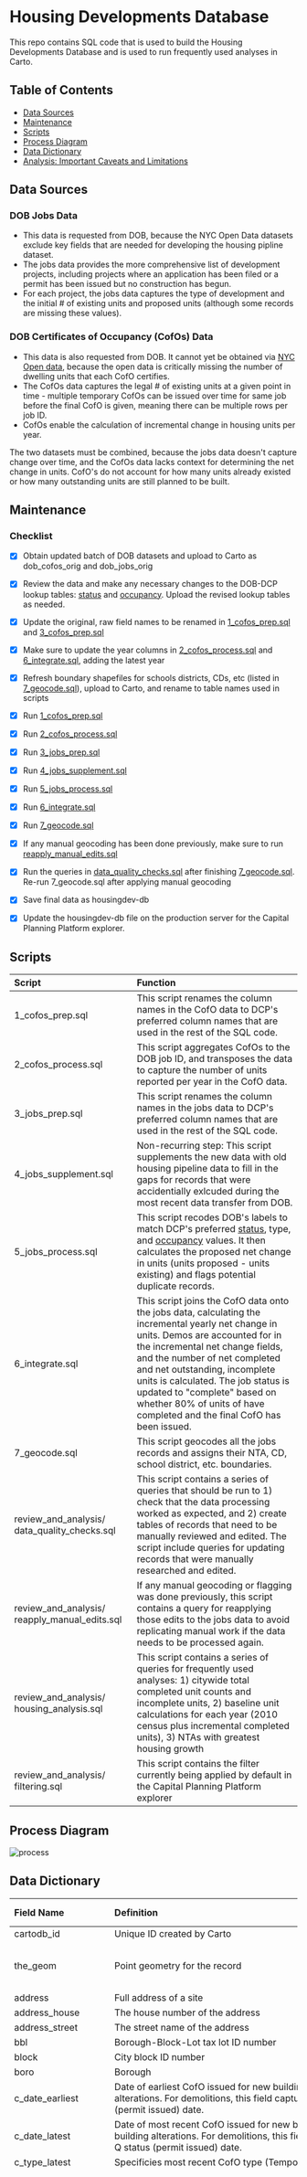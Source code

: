 # Housing Developments Database
This repo contains SQL code that is used to build the Housing Developments Database and is used to run frequently used analyses in Carto.

## Table of Contents
- [Data Sources](https://github.com/NYCPlanning/housingpipeline-db#data-sources)
- [Maintenance](https://github.com/NYCPlanning/housingpipeline-db#maintenance)
- [Scripts](https://github.com/NYCPlanning/housingpipeline-db#scripts)
- [Process Diagram](https://github.com/NYCPlanning/housingpipeline-db#process-diagram)
- [Data Dictionary](https://github.com/NYCPlanning/housingpipeline-db#data-dictionary)
- [Analysis: Important Caveats and Limitations](https://github.com/NYCPlanning/housingpipeline-db#caveats-and-limitations)

## Data Sources

### DOB Jobs Data
- This data is requested from DOB, because the NYC Open Data datasets exclude key fields that are needed for developing the housing pipline dataset.
- The jobs data provides the more comprehensive list of development projects, including projects where an application has been filed or a permit has been issued but no construction has begun.
- For each project, the jobs data captures the type of development and the initial # of existing units and proposed units (although some records are missing these values).

### DOB Certificates of Occupancy (CofOs) Data
- This data is also requested from DOB. It cannot yet be obtained via [NYC Open data](https://data.cityofnewyork.us/dataset/DOB-Certificate-Of-Occupancy/bs8b-p36w/data), because the open data is critically missing the number of dwelling units that each CofO certifies.
- The CofOs data captures the legal # of existing units at a given point in time - multiple temporary CofOs can be issued over time for same job before the final CofO is given, meaning there can be multiple rows per job ID.
- CofOs enable the calculation of incremental change in housing units per year.

The two datasets must be combined, because the jobs data doesn't capture change over time, and the CofOs data lacks context for determining the net change in units. CofO's do not account for how many units already existed or how many outstanding units are still planned to be built.

## Maintenance

### Checklist
- [x] Obtain updated batch of DOB datasets and upload to Carto as dob_cofos_orig and dob_jobs_orig
- [x] Review the data and make any necessary changes to the DOB-DCP lookup tables: [status](https://github.com/NYCPlanning/housingdev-db/blob/master/lookup_tables/lookup_status.csv) and [occupancy](https://github.com/NYCPlanning/housingdev-db/blob/master/lookup_tables/lookup_occupancy.csv). Upload the revised lookup tables as needed.
- [x] Update the original, raw field names to be renamed in [1_cofos_prep.sql](https://github.com/NYCPlanning/housingpipeline-db/blob/master/1_cofos_prep.sql) and [3_cofos_prep.sql](https://github.com/NYCPlanning/housingpipeline-db/blob/master/3_jobs_prep.sql)
- [x] Make sure to update the year columns in [2_cofos_process.sql](https://github.com/NYCPlanning/housingpipeline-db/blob/master/2_cofos_process.sql) and [6_integrate.sql](https://github.com/NYCPlanning/housingpipeline-db/blob/master/6_integrate.sql), adding the latest year
- [x] Refresh boundary shapefiles for schools districts, CDs, etc (listed in [7_geocode.sql](https://github.com/NYCPlanning/housingpipeline-db/blob/master/7_geocode.sql)), upload to Carto, and rename to table names used in scripts
- [x] Run [1_cofos_prep.sql](https://github.com/NYCPlanning/housingpipeline-db/blob/master/1_cofos_prep.sql)
- [x] Run [2_cofos_process.sql](https://github.com/NYCPlanning/housingpipeline-db/blob/master/2_cofos_process.sql)
- [x] Run [3_jobs_prep.sql](https://github.com/NYCPlanning/housingpipeline-db/blob/master/3_jobs_prep.sql)
- [x] Run [4_jobs_supplement.sql](https://github.com/NYCPlanning/housingpipeline-db/blob/master/4_jobs_supplement.sql)
- [x] Run [5_jobs_process.sql](https://github.com/NYCPlanning/housingpipeline-db/blob/master/5_jobs_process.sql)
- [x] Run [6_integrate.sql](https://github.com/NYCPlanning/housingpipeline-db/blob/master/6_integrate.sql)
- [x] Run [7_geocode.sql](https://github.com/NYCPlanning/housingpipeline-db/blob/master/7_geocode.sql)
- [x] If any manual geocoding has been done previously, make sure to run [reapply_manual_edits.sql](https://github.com/NYCPlanning/housingpipeline-db/blob/master/review_and_analyses/reapply_manual_edits.sql)
- [x] Run the queries in [data_quality_checks.sql](https://github.com/NYCPlanning/housingpipeline-db/blob/master/review_and_analyses/data_quality_checks.sql) after finishing [7_geocode.sql](https://github.com/NYCPlanning/housingpipeline-db/blob/master/7_geocode.sql). Re-run 7_geocode.sql after applying manual geocoding
- [x] Save final data as housingdev-db
- [x] Update the housingdev-db file on the production server for the Capital Planning Platform explorer.


## Scripts

| Script | Function |
| :-- | :-- | 
| 1_cofos_prep.sql | This script renames the column names in the CofO data to DCP's preferred column names that are used in the rest of the SQL code. |
| 2_cofos_process.sql | This script aggregates CofOs to the DOB job ID, and transposes the data to capture the number of units reported per year in the CofO data. |
| 3_jobs_prep.sql | This script renames the column names in the jobs data to DCP's preferred column names that are used in the rest of the SQL code. |
| 4_jobs_supplement.sql | Non-recurring step: This script supplements the new data with old housing pipeline data to fill in the gaps for records that were accidentially exlcuded during the most recent data transfer from DOB. |
| 5_jobs_process.sql | This script recodes DOB's labels to match DCP's preferred [status](https://github.com/NYCPlanning/housingdev-db/blob/master/lookup_tables/lookup_status.csv), type, and [occupancy](https://github.com/NYCPlanning/housingdev-db/blob/master/lookup_tables/lookup_occupancy.csv) values. It then calculates the proposed net change in units (units proposed - units existing) and flags potential duplicate records. |
| 6_integrate.sql | This script joins the CofO data onto the jobs data, calculating the incremental yearly net change in units. Demos are accounted for in the incremental net change fields, and the number of net completed and net outstanding, incomplete units is calculated. The job status is updated to "complete" based on whether 80% of units of have completed and the final CofO has been issued.
| 7_geocode.sql | This script geocodes all the jobs records and assigns their NTA, CD, school district, etc. boundaries. |
| review_and_analysis/ data_quality_checks.sql | This script contains a series of queries that should be run to 1) check that the data processing worked as expected, and 2) create tables of records that need to be manually reviewed and edited. The script include queries for updating records that were manually researched and edited. |
| review_and_analysis/ reapply_manual_edits.sql | If any manual geocoding or flagging was done previously, this script contains a query for reapplying those edits to the jobs data to avoid replicating manual work if the data needs to be processed again. |
| review_and_analysis/ housing_analysis.sql | This script contains a series of queries for frequently used analyses: 1) citywide total completed unit counts and incomplete units, 2) baseline unit calculations for each year (2010 census plus incremental completed units), 3) NTAs with greatest housing growth |
| review_and_analysis/ filtering.sql | This script contains the filter currently being applied by default in the Capital Planning Platform explorer |


## Process Diagram

![process](https://github.com/NYCPlanning/housingpipeline-db/blob/master/diagram_housingdb_build.png)

## Data Dictionary

| Field Name | Definition | Notes of Use for Analysis |
| :-- | :-- | :-- |
| cartodb_id | Unique ID created by Carto | |
| the_geom | Point geometry for the record | Please note that not all records could be geocoded. |
| address | Full address of a site | |
| address_house | The house number of the address | |
| address_street | The street name of the address | |
| bbl | Borough-Block-Lot tax lot ID number | |
| block | City block ID number | |
| boro | Borough | |
| c_date_earliest | Date of earliest CofO issued for new buildings and building alterations. For demolitions, this field captures the Q status (permit issued) date. | |
| c_date_latest | Date of most recent CofO issued for new buildings and building alterations. For demolitions, this field captures the Q status (permit issued) date. | |
| c_type_latest | Specificies most recent CofO type (Temporary or Final) | |
| c_u_latest | Number of units captured in most recent CofO issued | Used to determine that latest number of units reported in a CofO. Used to calculated how many units are incomplete based on the number of units proposed in a job application. |
| dcp_dev_category | Field created by DCP to translate the DOB job type (dob_type): New Building, Alteration, or Demolition | |
| dcp_occ_category | Indicates whether a building is a full-time residential building or another type of accomdation, like a hotel or dormitory | Can be used for filtering out types of developments, like hotels, based on a user's research question. |
| dcp_occ_init | Simplified label for the initial occupancy type of the building | |
| dcp_occ_prop | Simplified label for the proposed occupancy type of the building | Can be used for filtering out types of developments, like hotels, based on a user's research question. |
| dcp_status | Field created by DCP to capture statuses assigned by DCP. Complete: most recent CofO lists >80% of permit proposed units. Partial complete: most recent CofO lists <80% of permit proposed units. Permit outstanding: first permit issued but no CofOs issued. Permit pending: permit application complete but first permit not issued | Can we used for filtering out projects that only have an application on file and therefore have a lower chance of coming to fruition. Only ~30% of applications turn into permitted projects. |
| dob_bldg_type | DOB's description for the building classification type | |
| dob_job_number | Unique ID per job application | |
| dob_occ_init | Exisiting occupancy type at time of job application. This indicates whether a site is/was initially a hotel, 1-2 family home, commercial space, etc. | |
| dob_occ_prop | Proposed occupancy type at time of job application. This indicates whether the site is being converted into a hotel, 1-2 family home, commercial space, etc. | |
| dob_type | DOB's type catgory for the job (NB = New Building, A1 = Alteration, Dm = Demolition) | |
| far_prop | The proposed Floor-Area-Ratio (FAR) for the project | |
| geo_cd | NYC Community District | |
| geo_censusblock | US Census Block | |
| geo_csd | DOE school district | |
| geo_mszone201718 | DOE middle school zone | |
| geo_ntacode | NTA Code | |
| geo_ntaname | NTA Name | |
| geo_pszone201718 | DOE elementary school zone | |
| geo_subdistrict | DOE school subdistrict | |
| lot | City lot ID number | |
| status_a | Date of pre-filing application | |
| status_d | Date of completed application on file | |
| status_date | Date of most recent job status update | |
| status_latest | Most recent job status, listed in DOB jobs data. More details on each status label: https://www1.nyc.gov/assets/buildings/pdf/bisjobstatus.pdf | |
| status_p | Date of plan examination approval | |
| status_q | Date of first partial permit issuance | |
| status_r | Date of full permit issuance | |
| status_x | Date of job completion | |
| stories_init | Initial number of building stories | |
| stories_prop | Proposed number of building stories | |
| u_2007_existtotal - u_2017_existtotal | Total legal units that exist in the building in this year. This values are populated using the number of units initially reported at the time of the job application and the subsequent temporary and final CofOs issued. | |
| u_2007_increm - u_2017_increm | Incremental change in total units in each year (i.e. u_2017_existtotal - u_2016_existtotal). If no previous CofO was issued by this date and the initial number of units was not reported in the DOB job application, the incremental change is assumed to be zero. | These fields should be used for summing up the number of units completed during a specific time range. |
| u_2007_netcomplete - u_2017_netcomplete | Cummulative net units completed in building in this year compared to number that initially existed when job application was filed (units_totalexist_XXXX - units_init) | These fields should not be used for aggregate calculations around completed units. |
| u_init | Number of units that initially existed in building at time of job application | |
| u_net | Net change in unit count proposed in application. Note: This value could only be calculated in cases where values were provided for both u_init and u_prop. | |
| u_net_complete | Cummulative number of proposed units that have been completed to date | |
| u_net_incomplete | Number of proposed units that have not yet been completed to date | This field should be used for identifying the number of units in the "pipeline" of projects. |
| u_prop | Number of final units proposed in job application | |
| x_datafreshness | Flag for which batch of DOB data provided the reord | |
| x_dup_flag | Flag that identifies likely duplicate records that should be excluded from analyses | |
| x_dup_id | Unique ID, comprised of a concatentation of address, job ID, and project type used to check for duplicates | |
| x_dup_maxdate | Most recent status date from the most recently updaetd record in the grouping of likely duplicate records | |
| x_edited | Flag that indicates whether the geometry or geographic intersection assignments were manually edited for the record | |
| x_inactive | Flag that indicates if more than 5 years have passed since a permit was issued and there have still been no changes to the count of units in the building | |
| x_outlier | Flag that indicates whether a record is an outlier or DOB data error and should be excluded from analysis calculations | These records should be excluded in most analyses. |
| x_withdrawal | Flag that indicates whether an application or permit has been withdrawn. | These records should be excluded in most analyses. |
| xunits_init_raw | Raw, unmodified number of initial units reported in DOB jobs data | |
| xunits_prop_raw | Raw, unmodified number of proposed units reported in DOB jobs data | |
| zoning_init | Initial zoning reported in DOB job application | |
| zoning_prop | Proposed zoning reported in DOB job application | |

[Link to old NC data dictionary and use guide](https://github.com/NYCPlanning/cpdocs/blob/master/docs/pipeline.md)

## Caveats and Limitations

### Gaps in data available for analysis
- This data does not capture any illegal, non-DOB-permitted alterations or subdivisons of units.
- Not all records could be geocoded. Many of these are cases where an address was entered incorrectly or a new address is being created that has not yet been incorporated in geocoding programs.
- There are many cases where DOB job records do not provide the initial number of units or proposed number of units, so the proposed net change in units cannot be calculated.

### Important notes on analysis approaches
- When calculating totals of completed units (i.e. real growth that has occured during a time range), users should take the sum of the annual incremental changes during the desired years. 
- Users should be wary of doing data aggregations using u_net and u_net_complete. These two fields are generally only useful when looking at individual jobs and tracking their progress. Aggregated total of these fields are not meaningful, because of the variance in time scale involved between projects.
- **Filtering criteria to consider for all analyses:**
	- **Withdrawn job applications** (flagged in dcp_status field)
	- **Duplicates** (flagged in x_dup_flag field)
	- **Outliers** (flagged in x_outlier field)
	- **Applications** (captured in dcp_status). Depending on on the use case and required degree of confidence that a project will come to fruition, it could make sense to exclude projects where there is only an application on file and no permit issued yet. Only 30% of job applications progress to getting permits.
	- **Inactivity** (all jobs where 5+ years have passed since the most recent status update are flagged in the x_inactive field)
	- **Residential vs. Other Accommodations** (captured in dcp_occ_type). Remember that the jobs data includes both full-time residential developments and other accomdations, like hotels and dorms. Depending on your use case for the data, it could make sense to exclude hotels by filtering using the dob_occ_prop field.

### Data reliability limitations
- All dwelling unit counts in the DOB jobs data are self-reported by the applicant.
- There have been known data inconsistencies in CofO records over time.
